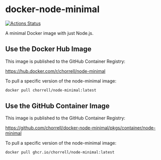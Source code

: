 # docker-node-minimal

[![Actions Status](https://github.com/chorrell/docker-node-minimal/workflows/Docker%20Image%20CI/badge.svg)](https://github.com/chorrell/docker-node-minimal/actions)

A minimal Docker image with just Node.js.

## Use the Docker Hub Image

This image is published to the GitHub Container Registry:

<https://hub.docker.com/r/chorrell/node-minimal>

To pull a specific version of the node-minimal image:

```sh
docker pull chorrell/node-minimal:latest
```

## Use the GitHub Container Image

This image is published to the GitHub Container Registry:

<https://github.com/chorrell/docker-node-minimal/pkgs/container/node-minimal>

To pull a specific version of the node-minimal image:

```sh
docker pull ghcr.io/chorrell/node-minimal:latest
```
